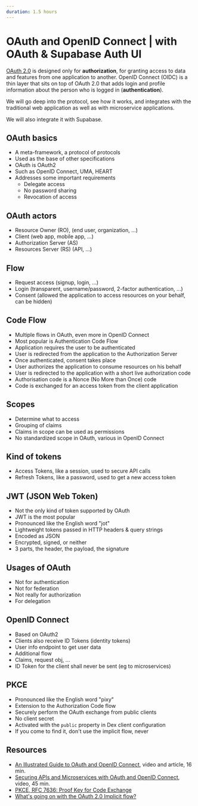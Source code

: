 ```yaml
---
duration: 1.5 hours
---
```


# OAuth and OpenID Connect | with OAuth & Supabase Auth UI

[OAuth 2.0](https://oauth.net/2/) is designed only for **authorization**, for granting access to data and features from one application to another. OpenID Connect (OIDC) is a thin layer that sits on top of OAuth 2.0 that adds login and profile information about the person who is logged in (**authentication**).

We will go deep into the protocol, see how it works, and integrates with the traditional web application as well as with microservice applications.

We will also integrate it with Supabase.

## OAuth basics

* A meta-framework, a protocol of protocols
* Used as the base of other specifications
* OAuth is OAuth2
* Such as OpenID Connect, UMA, HEART
* Addresses some important requirements
  * Delegate access
  * No password sharing
  * Revocation of access

## OAuth actors

* Resource Owner (RO), (end user, organization, ...)
* Client (web app, mobile app, ...)
* Authorization Server (AS)
* Resources Server (RS) (API, ...)

## Flow

* Request access (signup, login, ...)
* Login (transparent, username/password, 2-factor authentication, ...)
* Consent (allowed the application to access resources on your behalf, can be hidden)

## Code Flow

* Multiple flows in OAuth, even more in OpenID Connect
* Most popular is Authentication Code Flow
* Application requires the user to be authenticated
* User is redirected from the application to the Authorization Server
* Once authenticated, consent takes place
* User authorizes the application to consume resources on his behalf
* User is redirected to the application with a short live authorization code
* Authorisation code is a Nonce (No More than Once) code
* Code is exchanged for an access token from the client application

## Scopes

* Determine what to access
* Grouping of claims
* Claims in scope can be used as permissions
* No standardized scope in OAuth, various in OpenID Connect

## Kind of tokens

* Access Tokens, like a session, used to secure API calls
* Refresh Tokens, like a password, used to get a new access token

## JWT (JSON Web Token)

* Not the only kind of token supported by OAuth
* JWT is the most popular
* Pronounced like the English word "jot"
* Lightweight tokens passed in HTTP headers & query strings
* Encoded as JSON
* Encrypted, signed, or neither
* 3 parts, the header, the payload, the signature

## Usages of OAuth

* Not for authentication
* Not for federation
* Not really for authorization
* For delegation

## OpenID Connect

* Based on OAuth2
* Clients also receive ID Tokens (identity tokens)
* User info endpoint to get user data
* Additional flow
* Claims, request obj, ...
* ID Token for the client shall never be sent (eg to microservices)

## PKCE

* Pronounced like the English word "pixy"
* Extension to the Authorization Code flow
* Securely perform the OAuth exchange from public clients
* No client secret
* Activated with the `public` property in Dex client configuration
* If you come to find it, don't use the implicit flow, never

## Resources

* [An Illustrated Guide to OAuth and OpenID Connect](https://developer.okta.com/blog/2019/10/21/illustrated-guide-to-oauth-and-oidc), video and article, 16 min.
* [Securing APIs and Microservices with OAuth and OpenID Connect](https://curity.io/resources/videos/securing-apis-and-microservices-with-oauth-and-openid-connect/), video, 45 min.
* [PKCE, RFC 7636: Proof Key for Code Exchange](https://oauth.net/2/pkce/)
* [What's going on with the OAuth 2.0 Implicit flow?](https://www.youtube.com/watch?v=CHzERullHe8)
